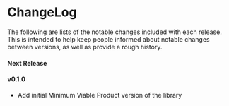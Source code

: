 # ChangeLog

The following are lists of the notable changes included with each release.
This is intended to help keep people informed about notable changes between
versions, as well as provide a rough history.

#### Next Release

#### v0.1.0

* Add initial Minimum Viable Product version of the library

